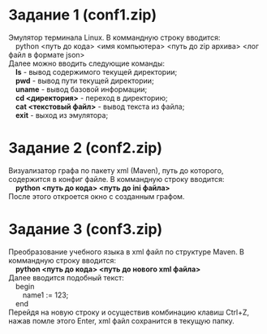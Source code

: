 # Задание 1 (conf1.zip)
Эмулятор терминала Linux. В коммандную строку вводится:<br/>
&emsp;python <путь до кода> <имя компьютера> <путь до zip архива> <лог файл в формате json><br/>
Далее можно вводить следующие команды:<br/>
&emsp;**ls** - вывод содержимого текущей директории;<br/>
&emsp;**pwd** - вывод пути текущей директории;<br/>
&emsp;**uname** - вывод базовой информации;<br/>
&emsp;**cd <директория>** - переход в директорию;<br/>
&emsp;**cat <текстовый файл>** - вывод текста из файла;<br/>
&emsp;**exit** - выход из эмулятора;<br/>
# Задание 2 (conf2.zip)
Визуализатор графа по пакету xml (Maven), путь до которого, содержится в конфиг файле. В коммандную строку вводится:<br/>
&emsp;**python <путь до кода> <путь до ini файла><br/>**
После этого откроется окно с созданным графом.
# Задание 3 (conf3.zip)
Преобразование учебного языка в xml файл по структуре Maven. В коммандную строку вводится:<br/>
&emsp;**python <путь до кода> <путь до нового xml файла>**<br/>
Далее вводится подобный текст:<br/>
&emsp;begin<br/>
&emsp;&emsp;name1 := 123;<br/>
&emsp;end<br/>
Перейдя на новую строку и осуществив комбинацию клавиш Ctrl+Z, нажав помле этого Enter, xml файл сохранится в текущую папку.
